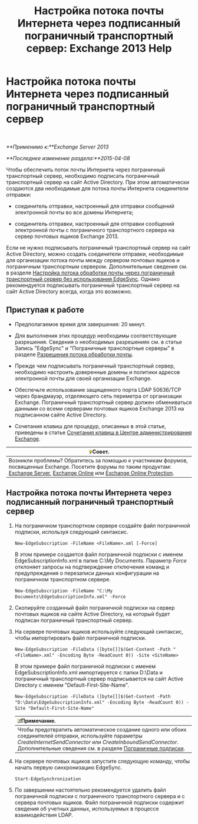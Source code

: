 ﻿---
title: 'Настройка потока почты Интернета через подписанный пограничный транспортный сервер: Exchange 2013 Help'
TOCTitle: Настройка потока обработки почты Интернета через пограничный транспортный сервер с подпиской
ms:assetid: d12ea770-99ce-4ab4-a373-96f2554641fa
ms:mtpsurl: https://technet.microsoft.com/ru-ru/library/Bb738158(v=EXCHG.150)
ms:contentKeyID: 61183384
ms.date: 04/30/2018
mtps_version: v=EXCHG.150
ms.translationtype: HT
---

# Настройка потока почты Интернета через подписанный пограничный транспортный сервер

 

_**Применимо к:**Exchange Server 2013_

_**Последнее изменение раздела:**2015-04-08_

Чтобы обеспечить поток почты Интернета через пограничный транспортный сервер, необходимо подписать пограничный транспортный сервер на сайт Active Directory. При этом автоматически создаются два необходимые для потока почты Интернета соединители отправки:

  - соединитель отправки, настроенный для отправки сообщений электронной почты во все домены Интернета;

  - соединитель отправки, настроенный для отправки сообщений электронной почты с пограничного транспортного сервера на сервер почтовых ящиков Exchange 2013.

Если не нужно подписывать пограничный транспортный сервер на сайт Active Directory, можно создать соединители отправки, необходимые для организации потока почты между сервером почтовых ящиков и пограничным транспортным сервером. Дополнительные сведения см. в разделе [Настройка потока обработки почты через пограничный транспортный сервер без использования EdgeSync](configure-internet-mail-flow-through-an-edge-transport-server-without-using-edgesync-exchange-2013-help.md). Однако рекомендуется подписывать пограничный транспортный сервер на сайт Active Directory всегда, когда это возможно.

## Приступая к работе

  - Предполагаемое время для завершения: 20 минут.

  - Для выполнения этих процедур необходимы соответствующие разрешения. Сведения о необходимых разрешениях см. в статье Запись "EdgeSync" и "Пограничные транспортные серверы" в разделе [Разрешения потока обработки почты](mail-flow-permissions-exchange-2013-help.md).

  - Прежде чем подписывать пограничный транспортный сервер, необходимо настроить доверенные домены и политики адресов электронной почты для своей организации Exchange.

  - Обеспечьте использование защищенного порта LDAP 50636/TCP через брандмауэр, отделяющего сеть периметра от организации Exchange. Пограничный транспортный сервер должен обмениваться данными со всеми серверами почтовых ящиков Exchange 2013 на подписанном сайте Active Directory.

  - Сочетания клавиш для процедур, описанных в этой статье, приведены в статье [Сочетания клавиш в Центре администрирования Exchange](keyboard-shortcuts-in-the-exchange-admin-center-exchange-online-protection-help.md).

<table>
<thead>
<tr class="header">
<th><img src="images/Bb124558.tip(EXCHG.150).gif" title="Совет" alt="Совет" />Совет.</th>
</tr>
</thead>
<tbody>
<tr class="odd">
<td>Возникли проблемы? Обратитесь за помощью к участникам форумов, посвященных Exchange. Посетите форумы по таким продуктам: <a href="https://go.microsoft.com/fwlink/p/?linkid=60612">Exchange Server</a>, <a href="https://go.microsoft.com/fwlink/p/?linkid=267542">Exchange Online</a> или <a href="https://go.microsoft.com/fwlink/p/?linkid=285351">Exchange Online Protection</a>.</td>
</tr>
</tbody>
</table>


## Настройка потока почты Интернета через подписанный пограничный транспортный сервер

1.  На пограничном транспортном сервере создайте файл пограничной подписки, используя следующий синтаксис.
    
        New-EdgeSubscription -FileName <FileName>.xml [-Force]
    
    В этом примере создается файл пограничной подписки с именем EdgeSubscriptionInfo.xml в папке C:\\My Documents. Параметр *Force* отклоняет запросы на подтверждение отключения команд и предупреждения о перезаписи данных конфигурации на пограничном транспортном сервере.
    
        New-EdgeSubscription -FileName "C:\My Documents\EdgeSubscriptionInfo.xml" -Force

2.  Скопируйте созданный файл пограничной подписки на сервер почтовых ящиков на сайте Active Directory, на который будет подписан пограничный транспортный сервер.

3.  На сервере почтовых ящиков используйте следующий синтаксис, чтобы импортировать файл пограничной подписки.
    
        New-EdgeSubscription -FileData ([byte[]]$(Get-Content -Path "<FileName>.xml" -Encoding Byte -ReadCount 0)) -Site <SiteName>
    
    В этом примере файл пограничной подписки с именем EdgeSubscriptionInfo.xml импортируется с папки D:\\Data и пограничный транспортный сервер подписывается на сайт Active Directory с именем "Default-First-Site-Name".
    
        New-EdgeSubscription -FileData ([byte[]]$(Get-Content -Path "D:\Data\EdgeSubscriptionInfo.xml" -Encoding Byte -ReadCount 0)) -Site "Default-First-Site-Name"
    
    <table>
    <thead>
    <tr class="header">
    <th><img src="images/JJ126620.note(EXCHG.150).gif" title="Примечание" alt="Примечание" />Примечание.</th>
    </tr>
    </thead>
    <tbody>
    <tr class="odd">
    <td>Чтобы предотвратить автоматическое создание одного или обоих соединителей отправки, используйте параметры <em>CreateInternetSendConnector</em> или <em>CreateInboundSendConnector</em>. Дополнительные сведения см. в разделе <a href="edge-subscriptions-exchange-2013-help.md">Пограничные подписки</a>.</td>
    </tr>
    </tbody>
    </table>


4.  На сервере почтовых ящиков запустите следующую команду, чтобы начать первую синхронизацию EdgeSync.
    
        Start-EdgeSynchronization

5.  По завершении настоятельно рекомендуется удалить файл пограничной подписки с пограничного транспортного сервера и с сервера почтовых ящиков. Файл пограничной подписки содержит сведения об учетных данных, используемых в процессе взаимодействия LDAP.

